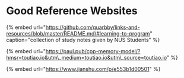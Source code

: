 # Good Reference Websites

{% embed url="https://github.com/quarbby/links-and-resources/blob/master/README.md\#learning-to-program" caption="collection of study notes given by NUS Students" %}

{% embed url="https://paul.pub/cpp-memory-model/?hmsr=toutiao.io&utm\_medium=toutiao.io&utm\_source=toutiao.io" %}

{% embed url="https://www.jianshu.com/p/e553b1d00501" %}



